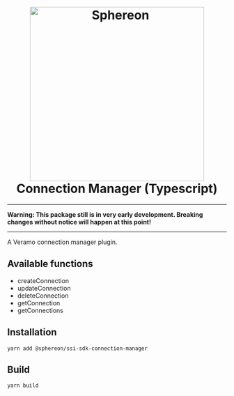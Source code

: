 <!--suppress HtmlDeprecatedAttribute -->
<h1 align="center">
  <br>
  <a href="https://www.sphereon.com"><img src="https://sphereon.com/content/themes/sphereon/assets/img/logo.svg" alt="Sphereon" width="400"></a>
  <br>Connection Manager (Typescript) 
  <br>
</h1>

---

**Warning: This package still is in very early development. Breaking changes without notice will happen at this point!**

---

A Veramo connection manager plugin.

## Available functions

- createConnection
- updateConnection
- deleteConnection
- getConnection
- getConnections

## Installation

```shell
yarn add @sphereon/ssi-sdk-connection-manager
```

## Build

```shell
yarn build
```
